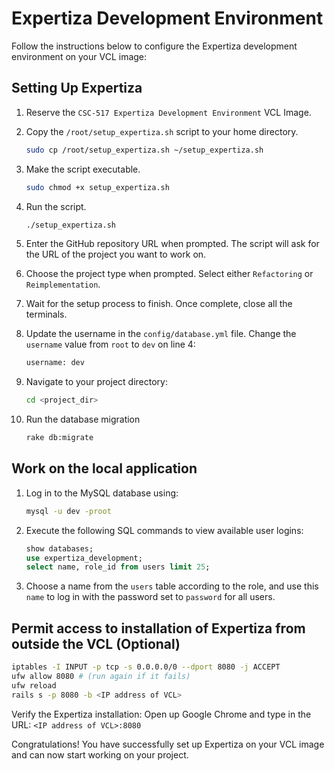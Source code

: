 Expertiza Development Environment
=================================
Follow the instructions below to configure the Expertiza development environment on your VCL image:

## Setting Up Expertiza
1. Reserve the `CSC-517 Expertiza Development Environment` VCL Image.

2. Copy the `/root/setup_expertiza.sh` script to your home directory.

   ```bash 
   sudo cp /root/setup_expertiza.sh ~/setup_expertiza.sh
   ```
   
3. Make the script executable.
   ```bash
   sudo chmod +x setup_expertiza.sh
   ```
4. Run the script.
   ```bash
   ./setup_expertiza.sh
   ```
5. Enter the GitHub repository URL when prompted. The script will ask for the URL of the project you want to work on.
6. Choose the project type when prompted. Select either `Refactoring` or `Reimplementation`.
7. Wait for the setup process to finish. Once complete, close all the terminals.
8. Update the username in the `config/database.yml` file. Change the `username` value from `root` to `dev` on line 4:
   ```sql
   username: dev
   ```
9. Navigate to your project directory:
   ```bash
   cd <project_dir>
   ```
10. Run the database migration
    ```bash
    rake db:migrate
    ```
## Work on the local application

1. Log in to the MySQL database using:
   ```bash
   mysql -u dev -proot
   ```
2. Execute the following SQL commands to view available user logins:
   ```sql
   show databases;
   use expertiza_development;
   select name, role_id from users limit 25;
   ```
3. Choose a name from the `users` table according to the role, and use this `name` to log in with the password set to `password` for all users.

## Permit access to installation of Expertiza from outside the VCL (Optional)
```bash
iptables -I INPUT -p tcp -s 0.0.0.0/0 --dport 8080 -j ACCEPT
ufw allow 8080 # (run again if it fails)
ufw reload
rails s -p 8080 -b <IP address of VCL>
```

Verify the Expertiza installation:
Open up Google Chrome and type in the URL: `<IP address of VCL>:8080`

Congratulations! You have successfully set up Expertiza on your VCL image and can now start working on your project.
